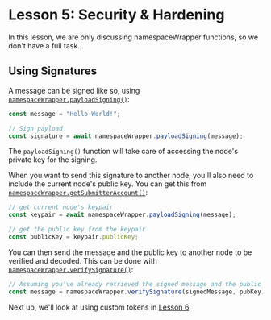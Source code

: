 # Lesson 5: Security & Hardening

In this lesson, we are only discussing namespaceWrapper functions, so we don't have a full task.

## Using Signatures


A message can be signed like so, using [`namespaceWrapper.payloadSigning()`](./koiiNode.js#L222):

```javascript
const message = "Hello World!";

// Sign payload
const signature = await namespaceWrapper.payloadSigning(message);
```

The `payloadSigning()` function will take care of accessing the node's private key for the signing.

When you want to send this signature to another node, you'll also need to include the current node's public key. You can get this from [`namespaceWrapper.getSubmitterAccount()`](./koiiNode.js#L325):

```javascript
// get current node's keypair
const keypair = await namespaceWrapper.payloadSigning(message);

// get the public key from the keypair
const publicKey = keypair.publicKey;
```

You can then send the message and the public key to another node to be verified and decoded. This can be done with [`namespaceWrapper.verifySignature()`](./koiiNode.js#L254):

```javascript
// Assuming you've already retrieved the signed message and the public key
const message = namespaceWrapper.verifySignature(signedMessage, pubKey);
```

Next up, we'll look at using custom tokens in [Lesson 6](../Lesson%206/README.md).
